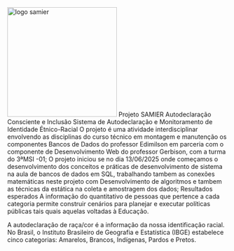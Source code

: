<img width="250" height="250" alt="logo samier" src="https://github.com/user-attachments/assets/ec09f607-4b50-43e5-b40a-7ac632a47da2" />
Projeto SAMIER
Autodeclaração Consciente e Inclusão
Sistema de Autodeclaração e Monitoramento de Identidade Étnico-Racial
O projeto é uma atividade interdisciplinar envolvendo as disciplinas do curso técnico em montagem e manutenção os componentes Bancos de Dados do professor Edimilson em parceria com o componente de Desenvolvimento Web do professor Gerbison, com a turma do 3ªMSI -01; O projeto iniciou se no dia 13/06/2025 onde começamos o desenvolvimento dos conceitos e práticas de desenvolvimento de sistema na aula de bancos de dados em SQL, trabalhando tambem as conexões matemáticas neste projeto com Desenvolvimento de algoritmos e tambem as técnicas da estática na coleta e amostragem dos dados;
Resultados esperados
A informação do quantitativo de pessoas que pertence a cada categoria permite construir cenários para planejar e executar políticas públicas tais quais aquelas voltadas à Educação.

A autodeclaração de raça/cor é a informação da nossa identificação racial. No Brasil, o Instituto Brasileiro de Geografia e Estatística (IBGE) estabelece cinco categorias: Amarelos, Brancos, Indígenas, Pardos e Pretos. 


